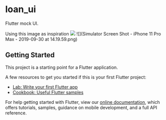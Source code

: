 # loan_ui

Flutter mock UI.

Using this image as inspiration
![](https://i.pinimg.com/originals/a0/19/8d/a0198d7de0b9d4cc56ab8744b13f6aa6.png)
![](Simulator Screen Shot - iPhone 11 Pro Max - 2019-09-30 at 14.19.59.png)

## Getting Started

This project is a starting point for a Flutter application.

A few resources to get you started if this is your first Flutter project:

- [Lab: Write your first Flutter app](https://flutter.dev/docs/get-started/codelab)
- [Cookbook: Useful Flutter samples](https://flutter.dev/docs/cookbook)

For help getting started with Flutter, view our
[online documentation](https://flutter.dev/docs), which offers tutorials,
samples, guidance on mobile development, and a full API reference.
